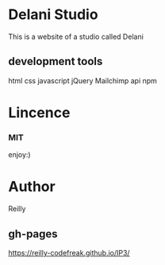 # Delani Studio
This is a website of a studio called Delani
## development tools
html
css
javascript
jQuery
Mailchimp api
npm
# Lincence
### MIT
enjoy:)
# Author
Reilly
## gh-pages
https://reilly-codefreak.github.io/IP3/
